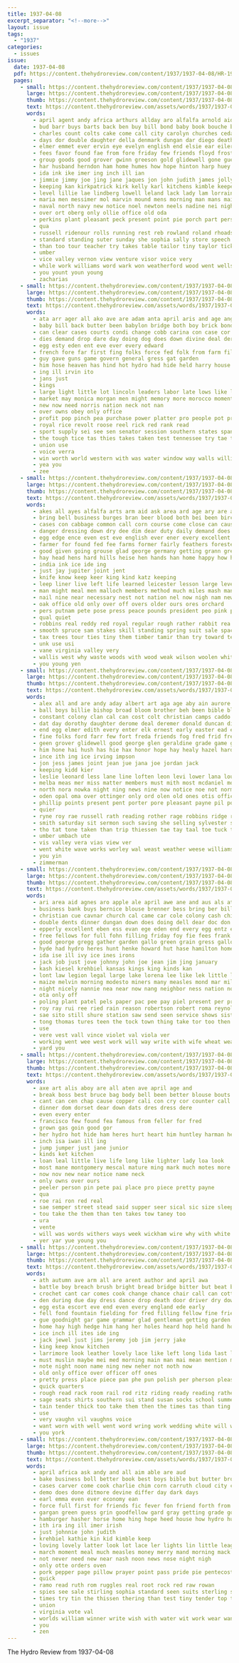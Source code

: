 ```yaml
---
title: 1937-04-08
excerpt_separator: "<!--more-->"
layout: issue
tags:
  - "1937"
categories:
  - issues
issue:
  date: 1937-04-08
  pdf: https://content.thehydroreview.com/content/1937/1937-04-08/HR-1937-04-08.pdf
  pages:
    - small: https://content.thehydroreview.com/content/1937/1937-04-08/small/HR-1937-04-08-01.jpg
      large: https://content.thehydroreview.com/content/1937/1937-04-08/large/HR-1937-04-08-01.jpg
      thumb: https://content.thehydroreview.com/content/1937/1937-04-08/thumbnails/HR-1937-04-08-01.jpg
      text: https://content.thehydroreview.com/assets/words/1937/1937-04-08/HR-1937-04-08-01.txt
      words:
        - april agent andy africa arthurs allday aro alfalfa arnold aid ago all american andrew arkansas allen ana are art alley arts ali ann and age ace
        - bud barr buys barts back ben buy bill bond baby book bouche bobby business bales blank bridgeport boeckman black begin billie both boland bucher barber better bank bowens butter beasley bread brothers bandy bobb bros bonus but bein betsy barrett beans blaine been boucher big bradley banks bali byrum beaver
        - charles count colts cake come call city carolyn churches cedar can champlin christian cloud commons course cost cook cases collier cole charlie cause cobb car card culvert caddo carruth carnegie chest cal child chairs custer champ county collins coffey chambers coffee cope comp church college canyon cooker cali class claude cyril cast con
        - days dor double daughter della denmark dungan dar diego death dowell does dunnington done day drop danger der dun down drow dale during dorothy donald
        - elmer emmet ever ervin eye evelyn english end elsie ear eilers everett ent elke edith enter east ernest enid eis every emm earl edgar
        - fees favor found fae from fore friday few friends floyd frost fine felt filling fun felton full force former fallen fiscal fern for field fight face farrell first foot fort fam fee fast fand fie
        - group goods good grover gwinn greeson gold glidewell gone guest garvey gin gay gibson givens gargan grade goes geary general glen gale gears given gregg gram grisso
        - har husband herndon ham home humes how hope hinton harp huey held hugh hamilton half hume heger harty hitchcock highsmith has harry holland harold hydro house harles harlin hard heart hail hence her him heidebrecht houston hak henke homes head had high
        - ida ink ike imer ing inch ill ian
        - jimmie jimmy joe jing jane jaques jon john judith james jolly junior
        - keeping kan kirkpatrick kirk kelly karl kitchens kimble keeper kat keep
        - level lillie lae lindberg lowell leland lack lady lam lorraine list lena loving lee lin larger lillian left lookeba life ley little luella line liter lewis lloyd like land last long later large lone leona live lands less leroy lyon logan larch
        - maria men messimer mol marvin mound mens morning man mans mai menary moor marriage mason matter major mance mauk more much marie melvin monday miller minnie must miss mack merchant mores may music made money mcguire mean moore mar main mobile messer mis maude measles mary march members milton middle margaret mccully
        - naval north navy new notice noel newton neels nadine nei night near nowka need not nied nati nims ness now
        - over ort oberg only ollie office old oda
        - perkins plant pleasant peck present point pie porch part person proud park place people payment pen phillips pastor pipe pete patrick persons pennington pitzer plan public pay pass paper page plane patron
        - qua
        - russell ridenour rolls running rest reb rowland roland rhoads road randall rain ran ruby reading reno room reber reasons reason robert ray ruth row rogers rock rowan radio richard roof ross ready rushing roy regular rick
        - standard standing suter sunday she sophia sally store speech spies start state seams style ser shook setting station simma special sas six student secret stange session saturday stands sack sheets schoo sister son stove side san sena see starring smith simpson said still street sugar super senator sung shown shorter south small shipp school stark storm sat
        - than too tour teacher try takes table tailor tiny taylor tickel thing test trick tin tuck then trom texas theron ted tue town taken tucker them talkington toll tindell towns times tak thomas thick tor tha take the track tell
        - umber
        - vice valley vernon view venture visor voice very
        - while work williams word wark won weatherford wood went wells with wray ways walts west wool why wind worley way well wall week winners write wife water wait ware was words willing wilson warm walter white will walk wayne william wey
        - you yount youn young
        - zacharias
    - small: https://content.thehydroreview.com/content/1937/1937-04-08/small/HR-1937-04-08-02.jpg
      large: https://content.thehydroreview.com/content/1937/1937-04-08/large/HR-1937-04-08-02.jpg
      thumb: https://content.thehydroreview.com/content/1937/1937-04-08/thumbnails/HR-1937-04-08-02.jpg
      text: https://content.thehydroreview.com/assets/words/1937/1937-04-08/HR-1937-04-08-02.txt
      words:
        - ata arr ager all ako ave are adam anta april aris and age ang ain ask anish able amine angel army
        - baby bill back butter been babylon bridge both boy brick bonds boat bruckart bangs born business but bears bond beat
        - can clear cases courts condi change cobb carina con case cor carry credit cook current cobbs court cee comes cat
        - dies demand drop dare day doing dog does down divine deal der done
        - egg esty eden ent eve ever every edward
        - french fore far first fing folks force fed folk from farm file favorite franco for
        - guy gave guns game govern general gress gat garden
        - him hose heaven has hind hot hydro had hide held harry house human hon home
        - ing ill irvin ito
        - jans just
        - kings
        - large light little lot lincoln leaders labor late lows like lady lesson loung long lie law
        - market may monica morgan men might memory more morocco moment mor man must mold made
        - new now need norris nation neck not nan
        - over owns obey only office
        - profit pop pinch pea purchase power platter pro people pot president persons poker phy pickard paw plan
        - royal rice revolt roose reel rick red rank read
        - sport supply sei see sen senator session southern states spani soul strating state she sane show sin say seen stands spin step sem stamp salt such said selves sim stock seal still subject strike second stick
        - the tough tice tas thies takes taken test tennessee try tae then take than ten topic thing threat tue them
        - union use
        - voice verra
        - win worth world western with was water window way walls william while will wood
        - yea you
        - zee
    - small: https://content.thehydroreview.com/content/1937/1937-04-08/small/HR-1937-04-08-03.jpg
      large: https://content.thehydroreview.com/content/1937/1937-04-08/large/HR-1937-04-08-03.jpg
      thumb: https://content.thehydroreview.com/content/1937/1937-04-08/thumbnails/HR-1937-04-08-03.jpg
      text: https://content.thehydroreview.com/assets/words/1937/1937-04-08/HR-1937-04-08-03.txt
      words:
        - akes all ayes alfalfa arts arm aid ask area ard age ary are and april akin
        - bring bell business burges bran beer blood both bei been birch blest boards buyers burgess bage boy burn blouse bush breton baltimore back best black bean brings bowser but body balsam brush bird bend bette bayer
        - cases con cabbage common call corn course come close can cause cron cotton cold cost college cash crust choice cones car cine cocks care clear city cover christmas cattle col cork chance
        - danger dressing down dry dee dim dear duty daily demand does days dinner douglas day decora dagger during david date dawn davis differ duke
        - egg edge ence even est eve english ever ener every excellent easy early
        - farmer for found fed fee farms former fairly feathers forester fancy fly fall fon fore full finger florida felt floor first folks few fox forest farm fine fay flock falls france from falling ferret far
        - good given going grouse glad george germany getting grann green greer gates general gray
        - hay head hens hard hills heise hen hands han home happy how height hand hour high hence him house helps had has her heart harm
        - india ink ice ide ing
        - just jay jupiter joint jent
        - knife know keep keer king kind katz keeping
        - leep liner live left life learned leicester lesson large level latin land lar london lease lot long libby lau lene low larger ledger longest likely less loosen lit lege
        - man might meal men malloch members method much miles mash many major meth mer maple matters manu more mores market made moist means may most milk
        - nail nine near necessary nest not nation nel now nigh nam new night nor never north need
        - oak office old only over off overs older ours ores orchard
        - pers putnam pete pose press peace pounds president peo pink picking pow pro pet part poles pine proper poor per paper parker pea prise peter place parquet
        - qual quiet
        - robbins real reddy red royal regular rough rather rabbit rea race road robert reason richmond roger read rest roses rostock rival reach
        - smooth spruce sam stakes skill standing spring suit sale space study soy say saw slow stone seen simpson susie sir strength she soon sad show sunday sleep sap sumner still silver south sell story states sing sugar sunshine second supe sheer service sides swamp sammy seeds son such start sos stock sik soe salt signal snow surface save song safe said step severance supply slay self seem
        - tax trees tour ties tiny them timber tamir than try toward tes too top tickles thing troy tree ted terrible ten tease then tell take tom tail the times thaw taken tommy
        - unk use usi
        - vane virginia valley very
        - wallis west why waste woods with wood weak wilson woolen white went wever wart water world wear wall worn while wheat welcome windsor worlds was well weekly weather whit way whitman will words ways wish wort
        - you young yen
    - small: https://content.thehydroreview.com/content/1937/1937-04-08/small/HR-1937-04-08-04.jpg
      large: https://content.thehydroreview.com/content/1937/1937-04-08/large/HR-1937-04-08-04.jpg
      thumb: https://content.thehydroreview.com/content/1937/1937-04-08/thumbnails/HR-1937-04-08-04.jpg
      text: https://content.thehydroreview.com/assets/words/1937/1937-04-08/HR-1937-04-08-04.txt
      words:
        - alex all and are andy aday albert art aga age aby ain aurore arietta angie alva ang alert abe aude ago alo anderson archie aly amos april alle ane aid arts
        - ball boys billie bishop broad bloom brother beh been bible bliss bis black blue boy bodine business both best barr board babe but bear bickel bone bill bice boat bethel bee bottom bay bore boss bir better ben band beth ballon
        - constant colony clan cal can cost colt christian camps caddo class call clyde cole cattell curtis carry creek charlie county carl circle che colson came clarence clinton camp cream conan city coons cake carver chick cant
        - dat day dorothy daughter derome deal deremer donald duncan dinner days delmar daugherty dent dure
        - end egg elmer edith every enter elk ernest early easter ead edward economy eldon evelyn east ethel eugene edwards
        - fine folks ford farr few fort freda friends fog fred frid frederick first for fern from frances frost farm friday fruit floyd fry fee frank friend
        - geen grover glidewell good george glen geraldine grade game genevieve guest gripe getting given gil gett gou grate group grain geils
        - him hone hai hush has hie hax honor hope hay healy hazel hard hour hal harr homme hydro her hastings hus hallow hagin held hubert hands happy hoe hawkins hart herndon harris hinton harmony home hast haire hoy hey hen
        - ince ith ing ice irving impson
        - jon jess james joint jean jue jana joe jordan jack
        - keeping kidd kier
        - leslie leonard less lane line loften leon levi lower lana louie last leona later lynn lace low
        - melba meas mer miss matter members must mith most mcdaniel morning mea meyer mise made mason mash miler mapel mary many mens monday march mildred miller mound marvin mannin marion myrle maul miles meal mex mae mis
        - north nora nowka night ning news nine now notice noe not norman new
        - oden opal oma over ottinger only ord olen old ones otis office ona oie
        - phillip points present pent porter pore pleasant payne pil portes pound pebley pel proud poe phillips price perrone pack per plan potter post pink part
        - quier
        - ryne roy rae russell rath reading rother rage robbins ridge red rene reps ree ruth ready ron rule richardson rockhold robert rachel rock ross
        - smith saturday sit sermon such saving she selling sylvester subject side sunday speedy school sturdy stay sill south sten sundin shand surprise sund schmidt sen sot supper stallion service seems simmons sine sir sini sic say son shi shantz sister solo sante season second station sewing som see sat short salad sih star
        - tho tat tone taken than trip thiessen tae tay taal toe tuck tag teh tin tie thomas tan tol tee the turk
        - umber umbach ute
        - vis valley vera vias view ver
        - went white wave works worley wal weast weather weese williams with well wildman wear watson won will winona wright whit water was weathers while weare willet warde week win wife west work
        - you yin
        - zimmerman
    - small: https://content.thehydroreview.com/content/1937/1937-04-08/small/HR-1937-04-08-05.jpg
      large: https://content.thehydroreview.com/content/1937/1937-04-08/large/HR-1937-04-08-05.jpg
      thumb: https://content.thehydroreview.com/content/1937/1937-04-08/thumbnails/HR-1937-04-08-05.jpg
      text: https://content.thehydroreview.com/assets/words/1937/1937-04-08/HR-1937-04-08-05.txt
      words:
        - ari area aid agnes aro apple ale april awe ane and aus als ates american all anne ali ales are
        - business bank buys bernice blouse brenner bess bring ber bills boy but brother big began bright been boys ball bill baby buy better bees best back bel book bet barr
        - christian cue cavnar church cal came car cole colony cash chick col ceres cost crail call county cartwright cox christmas city chance cela cream company corn cate center chris coats clinton can cane calendar
        - double dents dinner dungan down does doing dell dear doc don day dalke dickerson date dryer
        - epperly excellent eben ess evan ege eden end every egg entz elmer elie equi ent ene
        - free fellows for full fohn filling friday foy fie fees frank fred flock first fix friend few finder field fine fell from fountain fall fritz
        - good george gregg gather garden gallo green grain gress gallon gilden guest
        - hyde had hydro heres hunt henke howard hut hase hamilton home hey hinton handle has harrell hermes how her harry harvey hen heineman hatch health
        - ida ise ill ivy ice ines irons
        - jack job just jove johnny john joe jean jim jing january
        - kash kiesel krehbiel kansas kings king kinds kan
        - lont law legion legal large lake lorena lee like lek little long laundry last
        - maize melvin morning modesto miners many measles mond mar miller main meats meg miss mons moder must mine more may man mee mens monday
        - night nicely nannie nea near now nang neighbor ness nation notch newton nee not never new notice north note neel noth nice nina
        - ota only off
        - poling plant patel pels paper pac pee pay piel present per pretty pride pitzer price page park past plan pie
        - roy ray rui ree ried rain reason robertson robert roma reynolds rent roof ranch rei
        - sae sito still shure station saw send seen service shows sister sun sinder sale seeds sparks stan sunshine seco selling seed son sare sunda stone span smith sek spies standard sap sas sewing sudan sick stock seo supper store state see seat second start surgeon shoe sell simpson stent swan scott sunday set silk saturday special
        - tong thomas tures teen the tock town thing take tor too then takes tax tse tur tommy tudor thiessen than
        - use
        - vere vest vall vince violet val viola ver
        - working went wee west work will way write with wife wheat weatherford weekly week white wire was well
        - yard you
    - small: https://content.thehydroreview.com/content/1937/1937-04-08/small/HR-1937-04-08-06.jpg
      large: https://content.thehydroreview.com/content/1937/1937-04-08/large/HR-1937-04-08-06.jpg
      thumb: https://content.thehydroreview.com/content/1937/1937-04-08/thumbnails/HR-1937-04-08-06.jpg
      text: https://content.thehydroreview.com/assets/words/1937/1937-04-08/HR-1937-04-08-06.txt
      words:
        - axe art alis aboy are all aten ave april age and
        - break boss best bruce bag body bell been better blouse bouts bias blue bang bont barbara book boles barton but
        - cant can cen chap cause copper cali con cry cor counter call coins church care cal
        - dinner dom dorset dear down dats dres dress dere
        - even every enter
        - francisco few found fea famous from feller for fred
        - grown gas goin good gor
        - her hydro hot hide ham heres hurt heart him huntley harman hes how hor henk heal
        - inch isa iwan ill ing
        - jump jumper just jane junior
        - kinds ket kitchen
        - loan leal little live life long like lighter lady loa look
        - most mane montgomery mescal mature ming mark much motes more manning mary many
        - now nov new near notice name neck
        - only owns over ours
        - peeler person pin pete pai place pro piece pretty payne
        - qua
        - roe rai ron red real
        - sae semper street stead said supper seer sical sic size sleep she sans space service say side seat sis swell sery special seems smith sions school see sas south stock send ser san shade sewing
        - tou take the them than ten takes tow taney too
        - ura
        - vente
        - will was words withers ways week wickham wire why with white work waste worlds williams want way wit
        - yer yar yue young you
    - small: https://content.thehydroreview.com/content/1937/1937-04-08/small/HR-1937-04-08-07.jpg
      large: https://content.thehydroreview.com/content/1937/1937-04-08/large/HR-1937-04-08-07.jpg
      thumb: https://content.thehydroreview.com/content/1937/1937-04-08/thumbnails/HR-1937-04-08-07.jpg
      text: https://content.thehydroreview.com/assets/words/1937/1937-04-08/HR-1937-04-08-07.txt
      words:
        - ath autumn ave arm all are arent author and april awa
        - battle boy breach brush bright bread bridge bitter but beat brook big been break best breath bee bench back blotter bur butter brought bessie better baby
        - crochet cant car comes cook change chance chair call can cottage counter cop collar carton care cake curt cecily cot chin case contin cen come cabbage clyde came cold cor cure
        - den during due day dress dance drop death door driver dry down doctor darling dence drain
        - egg esta escort eve end even every england ede early
        - fell fond fountain fielding for fred filling fellow fine fried favorite first fallen fire fork friends fight fate felt funny few fair floor fear friendly farewell flurry faith folds face flies from
        - gue goodnight gar game grammar glad gentleman getting garden grass gay guest glimpse going good gage gone
        - home hay high hedge him hang her holes heard hop held hand how hole hed hearty harry has happy hour halt hen half hydro hold hall had hoot house
        - ice inch ill ites ide ing
        - jack jewel just jims jeremy job jim jerry jake
        - king keep know kitchen
        - larrimore look leather lovely lace like left long lida last light large living liv lay little lacy low lows lady
        - must muslin maybe mei med morning main man mai mean mention magazine miss mix mac marjory moment many miles made much more min mae midget milk
        - note night noon name ning new neher not noth now
        - old only office over officer off ones
        - pretty press place piece pan phe pun polish per pherson pleasant patton poor pin pack pro parker province princess
        - quick quarters
        - rough read rack room rail rod ritz riding ready reading rather
        - sage seats shirts southern sui stand susan socks school summer sweet sheer saw sun store sleep surface seems sir sparrow still side single said suite step stable see story string state sup shoe seat stiff sen soon seen she susa sport sedan smiling sau stove sue service sugar soli small september self say
        - tain tender thick too take them then the times tas than ting table tae ten taste throw thi trout turn
        - use
        - very vaughn vil vaughns voice
        - want worn with well went word wring work wedding white will ways why while watch was writer water wonder world write week way
        - you york
    - small: https://content.thehydroreview.com/content/1937/1937-04-08/small/HR-1937-04-08-08.jpg
      large: https://content.thehydroreview.com/content/1937/1937-04-08/large/HR-1937-04-08-08.jpg
      thumb: https://content.thehydroreview.com/content/1937/1937-04-08/thumbnails/HR-1937-04-08-08.jpg
      text: https://content.thehydroreview.com/assets/words/1937/1937-04-08/HR-1937-04-08-08.txt
      words:
        - april africa ask andy and all aim able are aud
        - bake business boll better book best boys bible but butter browne bulk brown blue barrett boland back bottom bros begin beans bring blouse been burn bassler bright
        - cases carver come cook charlie chim corn carruth cloud city cant cream cop close can cedar chet canyon coats custard coffee carton chilli cox church cheese
        - demo does done ditmore devine differ day dark days
        - earl emma even ever economy ean
        - force full first for friends fic fever fon friend forth from frida front favorite fries finney foote friday far fresh free flowers fortune floyd
        - gargan green guess grin goodfellow gard gray getting grade good gar gene gallon garvey glove
        - hamburger hasher horse home hing hope heed house how hydro hunt hart has heger hot
        - ith ira ing ill imer irish
        - just johnnie john judith
        - krehbiel kathie kin kid kimble keep
        - loving lovely latter look lot lace ler lights lin little league layer luke lawless living lines last lao lands lord
        - march moment meal much measles money merry mand morning mack more mustard members magnolia most mills mary mis monday miss made
        - not never need new near nash noon news nose night nigh
        - only otte orders oven
        - pork pepper page pillow prayer point pass pride pie pentecost pump points power powder president pounds per pastor pies porter pound poeta
        - quick
        - ramo read ruth rom ruggles real root rock red raw rowan
        - spies see sale stirling sophia standard seen suits sterling short study suit salt sallie she sheers subject silk sauce satin station style service stage sermon saturday song special swagger spring sunday shows soap school side summer stock silver
        - times try tin the thissen thering than test tiny tender top town them tea take turn thing trish then tote
        - union
        - virginia vote val
        - worlds william winner write wish with water wit work wear want winter wie why word went while well wee week was will
        - you
        - zen
---
```


The Hydro Review from 1937-04-08

<!--more-->

